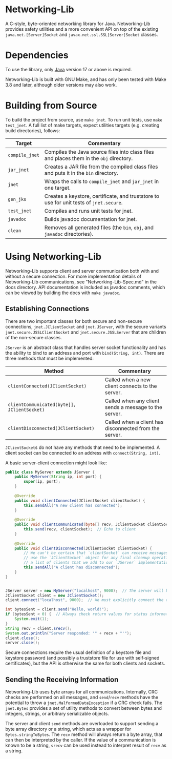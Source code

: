 # Networking-Lib
A C-style, byte-oriented networking library for Java. Networking-Lib provides safety utilities and
a more convenient API on top of the existing `java.net.[Server]Socket` and
`javax.net.ssl.SSL[Server]Socket` classes.


# Dependencies
To use the library, only [Java](https://www.oracle.com/java/technologies/downloads/) version 17
or above is required.

Networking-Lib is built with GNU Make, and has only been tested with Make 3.8 and later, although
older versions may also work.


# Building from Source
To build the project from source, use `make jnet`. To run unit tests, use `make test_jnet`. A full
list of make targets, expect utilities targets (e.g. creating build directories), follows:

| Target         | Commentary                                                                              |
|----------------|-----------------------------------------------------------------------------------------|
| `compile_jnet` | Compiles the Java source files into class files and places them in the `obj` directory. |
| `jar_jnet`     | Creates a JAR file from the compiled class files and puts it in the `bin` directory.    |
| `jnet`         | Wraps the calls to `compile_jnet` and `jar_jnet` in one target.                         |
| `gen_jks`      | Creates a keystore, certificate, and truststore to use for unit tests of `jnet.secure`. |
| `test_jnet`    | Compiles and runs unit tests for jnet.                                                  |
| `javadoc`      | Builds javadoc documentation for jnet.                                                  |
| `clean`        | Removes all generated files (the `bin`, `obj`, and `javadoc` directories).              |


# Using Networking-Lib
Networking-Lib supports client and server communication both with and without a secure connection.
For more implementation details of Networking-Lib communications, see "Networking-Lib-Spec.md" in
the docs directory. API documentation is included as javadoc comments, which can be viewed by
building the docs with `make javadoc`.

## Establishing Connections
There are two important classes for both secure and non-secure connections, `jnet.JClientSocket`
and `jnet.JServer`, with the secure variants `jnet.secure.JSSLClientSocket` and `jnet.secure.JSSLServer` that are children of the non-secure classes.

`JServer` is an abstract class that handles server socket functionality and has the ability to
bind to an address and port with `bind(String, int)`. There are three methods that must be implemented:

| Method                                      | Commentary                                             |
|---------------------------------------------|--------------------------------------------------------|
| `clientConnected(JClientSocket)`            | Called when a new client connects to the server.       |
| `clientCommunicated(byte[], JClientSocket)` | Called when any client sends a message to the server.  |
| `clientDisconnected(JClientSocket)`         | Called when a client has disconnected from the server. |

`JClientSocket`s do not have any methods that need to be implemented. A client socket can be connected
to an address with `connect(String, int)`.

A basic server-client connection might look like:

```java
public class MyServer extends JServer {
    public MyServer(String ip, int port) {
        super(ip, port);
    }
    
    @Override
    public void clientConnected(JClientSocket clientSocket) {
        this.sendAll("A new client has connected");
    }
    
    @Override
    public void clientCommunicated(byte[] recv, JClientSocket clientSocket) {
        this.send(recv, clientSocket);  // Echo to client
    }
    
    @Override
    public void clientDisconnected(JClientSocket clientSocket) {
        // We can't be certain that `clientSocket` can receive messages at this point, but we can
        // use the `JClientSocket` object for any final cleanup operations (e.g. removing from
        // a list of clients that we add to our `JServer` implementation).
        this.sendAll("A client has disconnected");
    }
}


JServer server = new MyServer("localhost", 9000);  // The server will bind at construction-time
JClientSocket client = new JClientSocket();
client.connect("localhost", 9000);  // We must explicitly connect the client.

int bytesSent = client.send("Hello, world!");
if (bytesSent < 0) {  // Always check return values for status information
    System.exit(1);
}
String recv = client.srecv();
System.out.println("Server responded: '" + recv + "'");
client.close();
server.close();
```

Secure connections require the usual definition of a keystore file and keystore password (and possibly a
truststore file for use with self-signed certificates), but the API is otherwise the same for both clients
and sockets.

## Sending the Receiving Information
Networking-Lib uses byte arrays for all communications. Internally, CRC checks are performed on all
messages, and `send`/`recv` methods have the potential to throw a `jnet.MalformedDataException` if a CRC
check fails. The `jnet.Bytes` provides a set of utility methods to convert between bytes and integers,
strings, or arbitrary serializable objects.

The server and client `send` methods are overloaded to support sending a byte array directory or a string,
which acts as a wrapper for `Bytes.stringToBytes`. The `recv` method will always return a byte array, that
can then be interpreted by the caller. If the value of a communication is known to be a string, `srecv`
can be used instead to interpret result of `recv` as a string.
